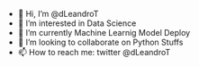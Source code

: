 - 👋 Hi, I’m @dLeandroT
- 👀 I’m interested in Data Science
- 🌱 I’m currently Machine Learnig Model Deploy 
- 💞️ I’m looking to collaborate on Python Stuffs 
- 📫 How to reach me: twitter @dLeandroT

<!---
dLeandroT/dLeandroT is a ✨ special ✨ repository because its `README.md` (this file) appears on your GitHub profile.
You can click the Preview link to take a look at your changes.
--->
